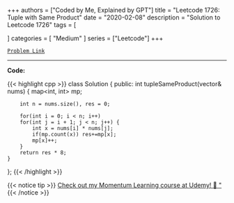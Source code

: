 
+++
authors = ["Coded by Me, Explained by GPT"]
title = "Leetcode 1726: Tuple with Same Product"
date = "2020-02-08"
description = "Solution to Leetcode 1726"
tags = [
    
]
categories = [
    "Medium"
]
series = ["Leetcode"]
+++



[`Problem Link`](https://leetcode.com/problems/tuple-with-same-product/description/)

---

**Code:**

{{< highlight cpp >}}
class Solution {
public:
    int tupleSameProduct(vector<int>& nums) {
        map<int, int> mp;
        
        int n = nums.size(), res = 0;
        
        for(int i = 0; i < n; i++)
        for(int j = i + 1; j < n; j++) {
            int x = nums[i] * nums[j];
            if(mp.count(x)) res+=mp[x];
            mp[x]++;
        }
        return res * 8;
    }
};
{{< /highlight >}}



{{< notice tip >}}
[Check out my Momentum Learning course at Udemy! 🚀 "](https://www.udemy.com/course/blind-75-the-data-structures-and-algorithms-essentials/)
{{< /notice >}}

